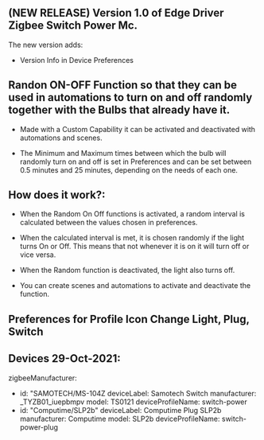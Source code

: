 ## (NEW RELEASE) Version 1.0 of Edge Driver Zigbee Switch Power Mc.

The new version adds:

- Version Info in Device Preferences

## Randon ON-OFF Function so that they can be used in automations to turn on and off randomly together with the Bulbs that already have it.

- Made with a Custom Capability it can be activated and deactivated with automations and scenes.

- The Minimum and Maximum times between which the bulb will randomly turn on and off is set in Preferences and can be set between 0.5 minutes and 25 minutes, depending on the needs of each one.

## How does it work?:

- When the Random On Off functions is activated, a random interval is calculated between the values ​​chosen in preferences.

- When the calculated interval is met, it is chosen randomly if the light turns On or Off. This means that not whenever it is on it will turn off or vice versa.

- When the Random function is deactivated, the light also turns off.

- You can create scenes and automations to activate and deactivate the function.

## Preferences for Profile Icon Change Light, Plug, Switch

## Devices 29-Oct-2021:
zigbeeManufacturer:
  - id: "SAMOTECH/MS-104Z
    deviceLabel: Samotech Switch
    manufacturer: _TYZB01_iuepbmpv
    model: TS0121
    deviceProfileName: switch-power
  - id: "Computime/SLP2b"
    deviceLabel: Computime Plug SLP2b
    manufacturer: Computime
    model: SLP2b
    deviceProfileName: switch-power-plug
